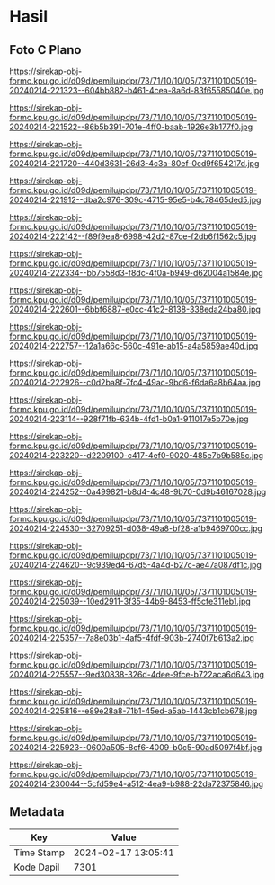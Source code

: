 # Hasil

## Foto C Plano

https://sirekap-obj-formc.kpu.go.id/d09d/pemilu/pdpr/73/71/10/10/05/7371101005019-20240214-221323--604bb882-b461-4cea-8a6d-83f65585040e.jpg

https://sirekap-obj-formc.kpu.go.id/d09d/pemilu/pdpr/73/71/10/10/05/7371101005019-20240214-221522--86b5b391-701e-4ff0-baab-1926e3b177f0.jpg

https://sirekap-obj-formc.kpu.go.id/d09d/pemilu/pdpr/73/71/10/10/05/7371101005019-20240214-221720--440d3631-26d3-4c3a-80ef-0cd9f654217d.jpg

https://sirekap-obj-formc.kpu.go.id/d09d/pemilu/pdpr/73/71/10/10/05/7371101005019-20240214-221912--dba2c976-309c-4715-95e5-b4c78465ded5.jpg

https://sirekap-obj-formc.kpu.go.id/d09d/pemilu/pdpr/73/71/10/10/05/7371101005019-20240214-222142--f89f9ea8-6998-42d2-87ce-f2db6f1562c5.jpg

https://sirekap-obj-formc.kpu.go.id/d09d/pemilu/pdpr/73/71/10/10/05/7371101005019-20240214-222334--bb7558d3-f8dc-4f0a-b949-d62004a1584e.jpg

https://sirekap-obj-formc.kpu.go.id/d09d/pemilu/pdpr/73/71/10/10/05/7371101005019-20240214-222601--6bbf6887-e0cc-41c2-8138-338eda24ba80.jpg

https://sirekap-obj-formc.kpu.go.id/d09d/pemilu/pdpr/73/71/10/10/05/7371101005019-20240214-222757--12a1a66c-560c-491e-ab15-a4a5859ae40d.jpg

https://sirekap-obj-formc.kpu.go.id/d09d/pemilu/pdpr/73/71/10/10/05/7371101005019-20240214-222926--c0d2ba8f-7fc4-49ac-9bd6-f6da6a8b64aa.jpg

https://sirekap-obj-formc.kpu.go.id/d09d/pemilu/pdpr/73/71/10/10/05/7371101005019-20240214-223114--928f71fb-634b-4fd1-b0a1-911017e5b70e.jpg

https://sirekap-obj-formc.kpu.go.id/d09d/pemilu/pdpr/73/71/10/10/05/7371101005019-20240214-223220--d2209100-c417-4ef0-9020-485e7b9b585c.jpg

https://sirekap-obj-formc.kpu.go.id/d09d/pemilu/pdpr/73/71/10/10/05/7371101005019-20240214-224252--0a499821-b8d4-4c48-9b70-0d9b46167028.jpg

https://sirekap-obj-formc.kpu.go.id/d09d/pemilu/pdpr/73/71/10/10/05/7371101005019-20240214-224530--32709251-d038-49a8-bf28-a1b9469700cc.jpg

https://sirekap-obj-formc.kpu.go.id/d09d/pemilu/pdpr/73/71/10/10/05/7371101005019-20240214-224620--9c939ed4-67d5-4a4d-b27c-ae47a087df1c.jpg

https://sirekap-obj-formc.kpu.go.id/d09d/pemilu/pdpr/73/71/10/10/05/7371101005019-20240214-225039--10ed2911-3f35-44b9-8453-ff5cfe311eb1.jpg

https://sirekap-obj-formc.kpu.go.id/d09d/pemilu/pdpr/73/71/10/10/05/7371101005019-20240214-225357--7a8e03b1-4af5-4fdf-903b-2740f7b613a2.jpg

https://sirekap-obj-formc.kpu.go.id/d09d/pemilu/pdpr/73/71/10/10/05/7371101005019-20240214-225557--9ed30838-326d-4dee-9fce-b722aca6d643.jpg

https://sirekap-obj-formc.kpu.go.id/d09d/pemilu/pdpr/73/71/10/10/05/7371101005019-20240214-225816--e89e28a8-71b1-45ed-a5ab-1443cb1cb678.jpg

https://sirekap-obj-formc.kpu.go.id/d09d/pemilu/pdpr/73/71/10/10/05/7371101005019-20240214-225923--0600a505-8cf6-4009-b0c5-90ad5097f4bf.jpg

https://sirekap-obj-formc.kpu.go.id/d09d/pemilu/pdpr/73/71/10/10/05/7371101005019-20240214-230044--5cfd59e4-a512-4ea9-b988-22da72375846.jpg


## Metadata

| Key        | Value               |
| ---------- | ------------------- |
| Time Stamp | 2024-02-17 13:05:41 |
| Kode Dapil | 7301                |




